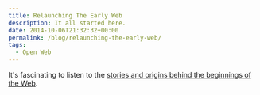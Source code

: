 ```yaml
---
title: Relaunching The Early Web
description: It all started here.
date: 2014-10-06T21:32:32+00:00
permalink: /blog/relaunching-the-early-web/
tags:
  - Open Web
---
```


It's fascinating to listen to the [stories and origins behind the beginnings of the Web](http://5by5.tv/webahead/85).
